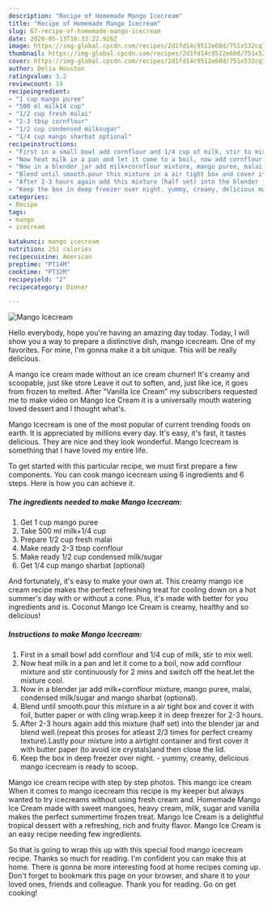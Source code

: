```yaml
---
description: "Recipe of Homemade Mango Icecream"
title: "Recipe of Homemade Mango Icecream"
slug: 67-recipe-of-homemade-mango-icecream
date: 2020-05-13T16:33:22.926Z
image: https://img-global.cpcdn.com/recipes/2d1fd14c9512e60d/751x532cq70/mango-icecream-recipe-main-photo.jpg
thumbnail: https://img-global.cpcdn.com/recipes/2d1fd14c9512e60d/751x532cq70/mango-icecream-recipe-main-photo.jpg
cover: https://img-global.cpcdn.com/recipes/2d1fd14c9512e60d/751x532cq70/mango-icecream-recipe-main-photo.jpg
author: Delia Houston
ratingvalue: 3.2
reviewcount: 14
recipeingredient:
- "1 cup mango puree"
- "500 ml milk14 cup"
- "1/2 cup fresh malai"
- "2-3 tbsp cornflour"
- "1/2 cup condensed milksugar"
- "1/4 cup mango sharbat optional"
recipeinstructions:
- "First in a small bowl add cornflour and 1/4 cup of milk, stir to mix well."
- "Now heat milk in a pan and let it come to a boil, now add cornflour mixture and stir continuously for 2 mins and switch off the heat.let the mixture cool."
- "Now in a blender jar add milk+cornflour mixture, mango puree, malai, condensed milk/sugar and mango sharbat (optional)."
- "Blend until smooth.pour this mixture in a air tight box and cover it with foil, butter paper or with cling wrap.keep it in deep freezer for 2-3 hours."
- "After 2-3 hours again add this mixture (half set) into the blender jar and blend well.(repeat this proses for atleast 2/3 times for perfect creamy texture).Lastly pour mixture into a airtight container and first cover it with butter paper (to avoid ice crystals)and then close the lid."
- "Keep the box in deep freezer over night. yummy, creamy, delicious mango icecream is ready to scoop."
categories:
- Recipe
tags:
- mango
- icecream

katakunci: mango icecream 
nutrition: 251 calories
recipecuisine: American
preptime: "PT14M"
cooktime: "PT32M"
recipeyield: "2"
recipecategory: Dinner

---
```



![Mango Icecream](https://img-global.cpcdn.com/recipes/2d1fd14c9512e60d/751x532cq70/mango-icecream-recipe-main-photo.jpg)

Hello everybody, hope you're having an amazing day today. Today, I will show you a way to prepare a distinctive dish, mango icecream. One of my favorites. For mine, I'm gonna make it a bit unique. This will be really delicious.

A mango ice cream made without an ice cream churner! It&#39;s creamy and scoopable, just like store Leave it out to soften, and, just like ice, it goes from frozen to melted. After &#34;Vanilla Ice Cream&#34; my subscribers requested me to make video on Mango Ice Cream it is a universally mouth watering loved dessert and I thought what&#39;s.

Mango Icecream is one of the most popular of current trending foods on earth. It is appreciated by millions every day. It's easy, it's fast, it tastes delicious. They are nice and they look wonderful. Mango Icecream is something that I have loved my entire life.


To get started with this particular recipe, we must first prepare a few components. You can cook mango icecream using 6 ingredients and 6 steps. Here is how you can achieve it.

<!--inarticleads1-->

##### The ingredients needed to make Mango Icecream:

1. Get 1 cup mango puree
1. Take 500 ml milk+1/4 cup
1. Prepare 1/2 cup fresh malai
1. Make ready 2-3 tbsp cornflour
1. Make ready 1/2 cup condensed milk/sugar
1. Get 1/4 cup mango sharbat (optional)


And fortunately, it&#39;s easy to make your own at. This creamy mango ice cream recipe makes the perfect refreshing treat for cooling down on a hot summer&#39;s day with or without a cone. Plus, it&#39;s made with better for you ingredients and is. Coconut Mango Ice Cream is creamy, healthy and so delicious! 

<!--inarticleads2-->

##### Instructions to make Mango Icecream:

1. First in a small bowl add cornflour and 1/4 cup of milk, stir to mix well.
1. Now heat milk in a pan and let it come to a boil, now add cornflour mixture and stir continuously for 2 mins and switch off the heat.let the mixture cool.
1. Now in a blender jar add milk+cornflour mixture, mango puree, malai, condensed milk/sugar and mango sharbat (optional).
1. Blend until smooth.pour this mixture in a air tight box and cover it with foil, butter paper or with cling wrap.keep it in deep freezer for 2-3 hours.
1. After 2-3 hours again add this mixture (half set) into the blender jar and blend well.(repeat this proses for atleast 2/3 times for perfect creamy texture).Lastly pour mixture into a airtight container and first cover it with butter paper (to avoid ice crystals)and then close the lid.
1. Keep the box in deep freezer over night. - yummy, creamy, delicious mango icecream is ready to scoop.


Mango ice cream recipe with step by step photos. This mango ice cream When it comes to mango icecream this recipe is my keeper but always wanted to try icecreams without using fresh cream and. Homemade Mango Ice Cream made with sweet mangoes, heavy cream, milk, sugar and vanilla makes the perfect summertime frozen treat. Mango Ice Cream is a delightful tropical dessert with a refreshing, rich and fruity flavor. Mango Ice Cream is an easy recipe needing few ingredients. 

So that is going to wrap this up with this special food mango icecream recipe. Thanks so much for reading. I'm confident you can make this at home. There is gonna be more interesting food at home recipes coming up. Don't forget to bookmark this page on your browser, and share it to your loved ones, friends and colleague. Thank you for reading. Go on get cooking!
